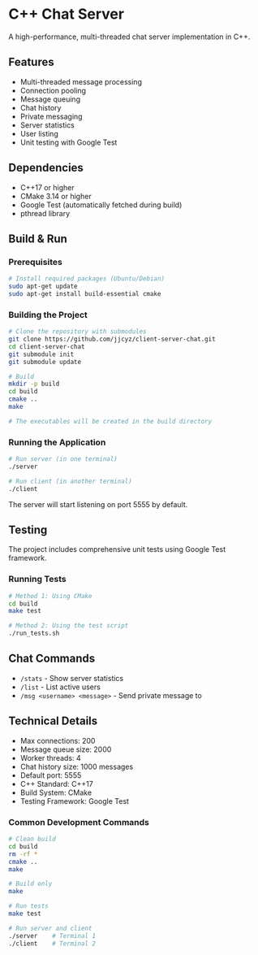 # C++ Chat Server

A high-performance, multi-threaded chat server implementation in C++.

## Features

- Multi-threaded message processing
- Connection pooling
- Message queuing
- Chat history
- Private messaging
- Server statistics
- User listing
- Unit testing with Google Test

## Dependencies

- C++17 or higher
- CMake 3.14 or higher
- Google Test (automatically fetched during build)
- pthread library

## Build & Run

### Prerequisites

```bash
# Install required packages (Ubuntu/Debian)
sudo apt-get update
sudo apt-get install build-essential cmake
```

### Building the Project

```bash
# Clone the repository with submodules
git clone https://github.com/jjcyz/client-server-chat.git
cd client-server-chat
git submodule init
git submodule update

# Build
mkdir -p build
cd build
cmake ..
make

# The executables will be created in the build directory
```

### Running the Application

```bash
# Run server (in one terminal)
./server

# Run client (in another terminal)
./client
```

The server will start listening on port 5555 by default.

## Testing

The project includes comprehensive unit tests using Google Test framework.

### Running Tests

```bash
# Method 1: Using CMake
cd build
make test

# Method 2: Using the test script
./run_tests.sh
```

## Chat Commands

- `/stats` - Show server statistics
- `/list` - List active users
- `/msg <username> <message>` - Send private message to <username>

## Technical Details

- Max connections: 200
- Message queue size: 2000
- Worker threads: 4
- Chat history size: 1000 messages
- Default port: 5555
- C++ Standard: C++17
- Build System: CMake
- Testing Framework: Google Test

### Common Development Commands

```bash
# Clean build
cd build
rm -rf *
cmake ..
make

# Build only
make

# Run tests
make test

# Run server and client
./server    # Terminal 1
./client    # Terminal 2
```



